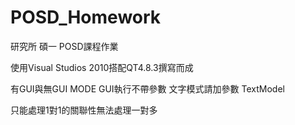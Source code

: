 # POSD_Homework
研究所 碩一 POSD課程作業

使用Visual Studios 2010搭配QT4.8.3撰寫而成

有GUI與無GUI MODE
GUI執行不帶參數
文字模式請加參數 TextModel

只能處理1對1的關聯性無法處理一對多
